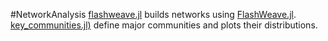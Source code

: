 #NetworkAnalysis
[flashweave.jl](https://github.com/wangyi91/sedaDNA-bacteria-archaea/blob/main/NetworkAnalysis/flashweave.jl) builds networks using [FlashWeave.jl](https://github.com/meringlab/FlashWeave.jl).  
[key_communities.jl)](https://github.com/wangyi91/sedaDNA-bacteria-archaea/blob/main/NetworkAnalysis/key_communities.jl) define major communities and plots their distributions.  
 
